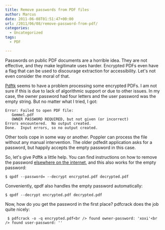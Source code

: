 ```yaml
---
title: Remove passwords from PDF files
author: Marcus
date: 2011-06-08T01:51:47+00:00
url: /2011/06/08/remove-password-from-pdf/
categories:
  - Uncategorized
tags:
  - PDF

---
```

Passwords on public PDF documents are a horrible idea. They are not effective, and they make legitimate uses harder. Encrypted PDFs even have a flag that can be used to discourage extraction for accessibility. Let's not even consider the moral of that.
  
[Pdftk][1] seems to have a problem processing some encrypted PDFs. I am not sure if this is due to lack of algorithmic support or due to other issues. In my case, the owner password had four letters and the user password was the empty string. But no matter what I tried, I got:

```
Error: Failed to open PDF file: 
   Gemmel.pdf
   OWNER PASSWORD REQUIRED, but not given (or incorrect)
Errors encountered.  No output created.
Done.  Input errors, so no output created.
```

Other tools cope in some way or another. Poppler can process the file without any manual intervention. The older pdfedit application asks for a password, but happily accepts the empty password in this case.

So, let's give Pdftk a little help. You can find instructions on how to remove the password [elsewhere on the internet][2], and this also works for the empty password:

```
$ qpdf --password= --decrypt encrypted.pdf decrypted.pdf
```

Conveniently, qpdf also handles the empty password automatically:

```
$ qpdf --decrypt encrypted.pdf decrypted.pdf
```

Now, how do you get the password in the first place? pdfcrack does the job quite nicely:

```
 $ pdfcrack -o -q encrypted.pdf<br /> found owner-password: 'xoxi'<br /> found user-password: ''
```
  </div>
</div>

 [1]: http://www.pdflabs.com/tools/pdftk-the-pdf-toolkit/
 [2]: http://www.cyberciti.biz/faq/removing-password-from-pdf-on-linux/